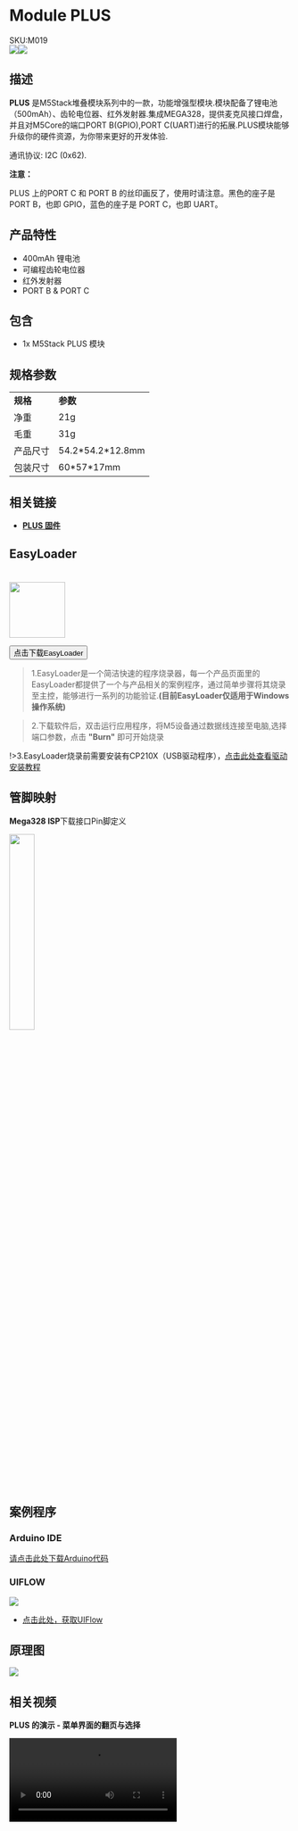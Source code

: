 # Module PLUS

<div class="badge badge-pill badge-primary product_sku_tag">SKU:M019</div>

<div class="product_pic"><img src="assets/img/product_pics/module/module_plus_01.webp"><img src="assets/img/product_pics/module/module_plus_02.webp"></div>

## 描述

**PLUS** 是M5Stack堆叠模块系列中的一款，功能增强型模块.模块配备了锂电池（500mAh）、齿轮电位器、红外发射器.集成MEGA328，提供麦克风接口焊盘，并且对M5Core的端口PORT B(GPIO),PORT C(UART)进行的拓展.PLUS模块能够升级你的硬件资源，为你带来更好的开发体验.

通讯协议: I2C (0x62).

**注意：**

PLUS 上的PORT C 和 PORT B 的丝印画反了，使用时请注意。黑色的座子是 PORT B，也即 GPIO，蓝色的座子是 PORT C，也即 UART。

## 产品特性

-  400mAh 锂电池
-  可编程齿轮电位器
-  红外发射器
-  PORT B & PORT C


## 包含

-  1x M5Stack PLUS 模块

## 规格参数

<table>
   <tr style="font-weight:bold">
      <td>规格</td>
      <td>参数</td>
   </tr>
   <tr>
      <td>净重</td>
      <td>21g</td>
   </tr>
   <tr>
      <td>毛重</td>
      <td>31g</td>
   </tr>
   <tr>
      <td>产品尺寸</td>
      <td>54.2*54.2*12.8mm</td>
   </tr>
   <tr>
      <td>包装尺寸</td>
      <td>60*57*17mm</td>
   </tr>
 </table>


## 相关链接

- **[PLUS 固件](https://github.com/m5stack/M5-ProductExampleCodes/tree/master/Module/PLUS/firmware_328p)**

## EasyLoader

<img src="https://m5stack.oss-cn-shenzhen.aliyuncs.com/image/EasyLoader_logo.webp" width="100px" style="margin-top:20px">

<a href="https://m5stack.oss-cn-shenzhen.aliyuncs.com/EasyLoader/Module/EasyLoader_PLUS.exe"><button type="button" class="btn btn-primary">点击下载EasyLoader</button></a>

>1.EasyLoader是一个简洁快速的程序烧录器，每一个产品页面里的EasyLoader都提供了一个与产品相关的案例程序，通过简单步骤将其烧录至主控，能够进行一系列的功能验证.**(目前EasyLoader仅适用于Windows操作系统)**

>2.下载软件后，双击运行应用程序，将M5设备通过数据线连接至电脑,选择端口参数，点击 **"Burn"** 即可开始烧录

!>3.EasyLoader烧录前需要安装有CP210X（USB驱动程序），[点击此处查看驱动安装教程](zh_CN/related_documents/M5Burner#安装串口驱动)

## 管脚映射

**Mega328 ISP**下载接口Pin脚定义

<img src="assets\img\product_pics\app\mega328_isp.webp" width="30%" height="30%">

## 案例程序

### Arduino IDE

[请点击此处下载Arduino代码](https://github.com/m5stack/M5Stack/tree/master/examples/Modules/PLUS)

### UIFLOW

<img src="assets/img/product_pics/module/module_plus_03.webp">

- [点击此处，获取UIFlow](https://github.com/m5stack/M5-ProductExampleCodes/tree/master/Module/PLUS/UIFLOW)

## 原理图

<img src="assets/img/product_pics/module/plus_sch.webp">

## 相关视频

**PLUS 的演示 - 菜单界面的翻页与选择**

<video class="video_size" controls>
    <source src="https://m5stack.oss-cn-shenzhen.aliyuncs.com/video/Blog/Twitch201812/M5Stack%20Encoder.mp4" type="video/mp4">
</video>

<script>

   var purchase_link = 'https://m5stack.com/collections/m5-module/products/plus-module';


   anchor_search(purchase_link);
   scrollFunc();

</script>
